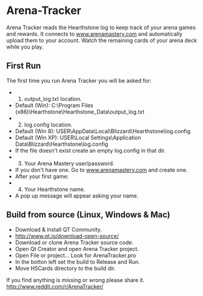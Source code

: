 # Arena-Tracker
Arena Tracker reads the Hearthstone log to keep track of your arena games and rewards.
It connects to www.arenamastery.com and automatically upload them to your account.
Watch the remaining cards of your arena deck while you play.

## First Run
The first time you run Arena Tracker you will be asked for:

* 1) output_log.txt location.
 * Default (Win): C:\Program Files (x86)\Hearthstone\Hearthstone_Data\output_log.txt
* 2) log.config location.
 * Default (Win 8): USER\AppData\Local\Blizzard\Hearthstone\log.config
 * Default (Win XP): USER\Local Settings\Application Data\Blizzard\Hearthstone\log.config
 * If the file doesn't exist create an empty log.config in that dir.
* 3) Your Arena Mastery user/password.
 * If you don't have one. Go to www.arenamastery.com and create one. 
* After your first game:
* 4) Your Hearthstone name.
 * A pop up message will appear asking your name.

## Build from source (Linux, Windows & Mac)
* Download & install QT Community.
 * http://www.qt.io/download-open-source/
* Download or clone Arena Tracker source code.
* Open Qt Creator and open Arena Tracker project.
 * Open File or project... Look for ArenaTracker.pro
* In the botton left set the build to Release and Run.
* Move HSCards directory to the build dir.

If you find anything is missing or wrong please share it.  
http://www.reddit.com/r/ArenaTracker/
